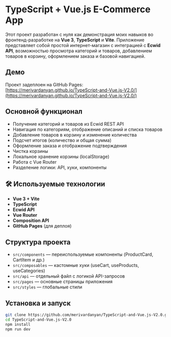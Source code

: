 # TypeScript + Vue.js E-Commerce App

Этот проект разработан с нуля как демонстрация моих навыков во фронтенд-разработке на **Vue 3**, **TypeScript** и **Vite**. Приложение представляет собой простой интернет-магазин с интеграцией с **Ecwid API**, возможностью просмотра категорий и товаров, добавлением товаров в корзину, оформлением заказа и базовой навигацией.

## Демо

Проект задеплоен на GitHub Pages:  
[https://merivardanyan.github.io/TypeScript-and-Vue.js-V2.0/](https://merivardanyan.github.io/TypeScript-and-Vue.js-V2.0/)

## Основной функционал

- Получение категорий и товаров из Ecwid REST API
- Навигация по категориям, отображение описаний и списка товаров
- Добавление товаров в корзину и изменение количества
- Подсчет итогов (количество и общая сумма)
- Оформление заказа и отображение подтверждения
- Чистка корзины
- Локальное хранение корзины (localStorage)
- Работа с Vue Router
- Разделение логики: API, хуки, компоненты

## 🛠 Используемые технологии

- **Vue 3 + Vite**
- **TypeScript**
- **Ecwid API**
- **Vue Router**
- **Composition API**
- **GitHub Pages** (для деплоя)

## Структура проекта

- `src/components` — переиспользуемые компоненты (ProductCard, CartItem и др.)
- `src/composables` — кастомные хуки (useCart, useProducts, useCategories)
- `src/api` — отдельный файл с логикой API-запросов
- `src/pages` — основные страницы приложения
- `src/styles` — глобальные стили

## Установка и запуск

```bash
git clone https://github.com/merivardanyan/TypeScript-and-Vue.js-V2.0.git
cd TypeScript-and-Vue.js-V2.0
npm install
npm run dev
